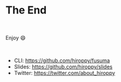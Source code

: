 <!-- classes: end -->
<!-- backgroundImage:  https://media.giphy.com/media/ass2cYPZuBQ1q/giphy.gif -->
<!-- backgroundColor: #333 -->
<!-- backgroundOpacity: 0.2 -->

# The End

<br />

Enjoy :smile:

<br />

- CLI: https://github.com/hiroppy/fusuma
- Slides: https://github.com/hiroppy/slides
- Twitter: https://twitter.com/about_hiroppy
